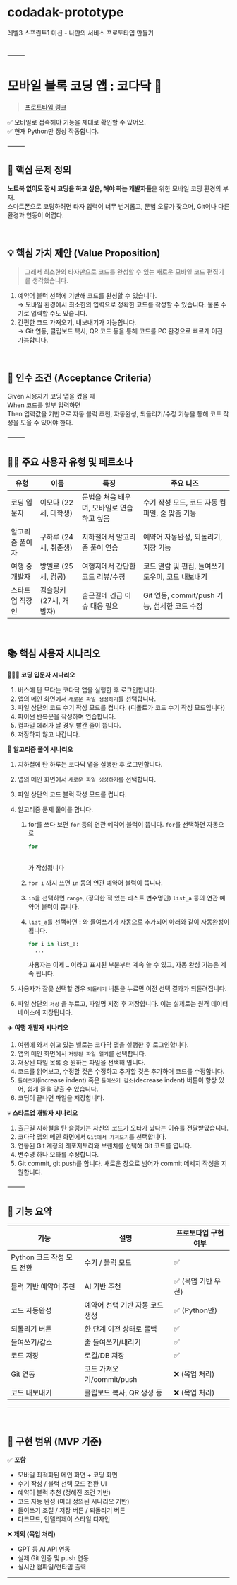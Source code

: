 # codadak-prototype
레벨3 스프린트1 미션 - 나만의 서비스 프로토타입 만들기

<br>
⸻

# 모바일 블록 코딩 앱 : 코다닥 💨

> [프로토타입 링크](https://coda-mobile-coder.lovable.app)

✅ 모바일로 접속해야 기능을 제대로 확인할 수 있어요. <br>
✅ 현재 Python만 정상 작동합니다.

⸻

## 🧐 핵심 문제 정의

**노트북 없이도 잠시 코딩을 하고 싶은, 해야 하는 개발자들**을 위한 모바일 코딩 환경의 부재. <br>
스마트폰으로 코딩하려면 타자 입력이 너무 번거롭고, 문법 오류가 잦으며, Git이나 다른 환경과 연동이 어렵다.

<br>

## 💡 핵심 가치 제안 (Value Proposition)

> 그래서 최소한의 타자만으로 코드를 완성할 수 있는 새로운 모바일 코드 편집기를 생각했습니다. <br>

1.	예약어 블럭 선택에 기반해 코드를 완성할 수 있습니다. <br>
→ 모바일 환경에서 최소한의 입력으로 정확한 코드를 작성할 수 있습니다. 물론 수기로 입력할 수도 있습니다.
2.	간편한 코드 가져오기, 내보내기가 가능합니다. <br>
→ Git 연동, 클립보드 복사, QR 코드 등을 통해 코드를 PC 환경으로 빠르게 이전 가능합니다.

<br>

## 📌 인수 조건 (Acceptance Criteria)

Given 사용자가 코딩 앱을 켰을 때 <br>
When 코드를 일부 입력하면 <br>
Then 입력값을 기반으로 자동 블럭 추천, 자동완성, 되돌리기/수정 기능을 통해 코드 작성을 도울 수 있어야 한다.

⸻

## 🧑‍💻 주요 사용자 유형 및 페르소나
| **유형** | **이름** | **특징** | **주요 니즈** |
| --- | --- | --- | --- |
| 코딩 입문자 | 이모다 (22세, 대학생) | 문법을 처음 배우며, 모바일로 연습하고 싶음 | 수기 작성 모드, 코드 자동 컴파일, 줄 맞춤 기능 |
| 알고리즘 풀이자 | 구하루 (24세, 취준생) | 지하철에서 알고리즘 풀이 연습 | 예약어 자동완성, 되돌리기, 저장 기능 |
| 여행 중 개발자 | 방벨로 (25세, 컴공) | 여행지에서 간단한 코드 리뷰/수정 | 코드 열람 및 편집, 들여쓰기 도우미, 코드 내보내기 |
| 스타트업 직장인 | 김슬링키 (27세, 개발자) | 출근길에 긴급 이슈 대응 필요 | Git 연동, commit/push 기능, 섬세한 코드 수정 |
    
<br>

## 📚 핵심 사용자 시나리오

**👩🏻‍💻 코딩 입문자 시나리오**
1. 버스에 탄 모다는 코다닥 앱을 실행한 후 로그인합니다.
2. 앱의 메인 화면에서 `새로운 파일 생성하기`를 선택합니다.
3. 파일 상단의 코드 수기 작성 모드를 켭니다. (디폴트가 코드 수기 작성 모드입니다)
4. 파이썬 반복문을 작성하며 연습합니다.
5. 컴파일 에러가 날 경우 빨간 줄이 뜹니다.
6. 저장하지 않고 나갑니다.
       
🧠 **알고리즘 풀이 시나리오**
1. 지하철에 탄 하루는 코다닥 앱을 실행한 후 로그인합니다.
2. 앱의 메인 화면에서 `새로운 파일 생성하기`를 선택합니다.
3. 파일 상단의 코드 블럭 작성 모드를 켭니다.
4. 알고리즘 문제 풀이를 합니다. 
    1. for를 쓰다 보면 `for` 등의 연관 예약어 블럭이 뜹니다. `for`를 선택하면 자동으로 
        
        ```python
        for 
          
        ```
        
        가 작성됩니다
        
    2.  `for i` 까지 쓰면 `in` 등의 연관 예약어 블럭이 뜹니다. 
    3. `in`을 선택하면 `range`, (정의한 적 있는 리스트 변수명인) `list_a` 등의 연관 예약어 블럭이 뜹니다.
    4. `list_a`를 선택하면 : 와 들여쓰기가 자동으로 추가되어 아래와 같이 자동완성이 됩니다.
        
        ```python
        for i in list_a:
          ...
        ```
        
        사용자는 이제 `…` 이라고 표시된 부분부터 계속 쓸 수 있고, 자동 완성 기능은 계속 됩니다.
        
5. 사용자가 잘못 선택할 경우 `되돌리기` 버튼을 누르면 이전 선택 결과가 되돌려집니다.
6. 파일 상단의 `저장` 을 누르고, 파일명 지정 후 저장합니다. 이는 실제로는 원격 데이터베이스에 저장됩니다.
       
✈️ **여행 개발자 시나리오**
1. 여행에 와서 쉬고 있는 벨로는 코다닥 앱을 실행한 후 로그인합니다.
2. 앱의 메인 화면에서 `저장된 파일 열기`를 선택합니다.
3. 저장된 파일 목록 중 원하는 파일을 선택해 엽니다.
4. 코드를 읽어보고, 수정할 것은 수정하고 추가할 것은 추가하며 코드를 수정합니다.
5. `들여쓰기`(increase indent) 혹은 `들여쓰기 감소`(decrease indent) 버튼이 항상 있어, 쉽게 줄을 맞출 수 있습니다.
6. 코딩이 끝나면 파일을 저장합니다.
       
💀 **스타트업 개발자 시나리오**
1. 출근길 지하철을 탄 슬링키는 자신의 코드가 오타가 났다는 이슈를 전달받았습니다.
2. 코다닥 앱의 메인 화면에서 `Git에서 가져오기`를 선택합니다.
3. 연동된 Git 계정의 레포지토리와 브랜치를 선택해 Git 코드를 엽니다.
4. 변수명 하나 오타를 수정합니다.
5. Git commit, git push를 합니다. 새로운 창으로 넘어가 commit 메세지 작성을 지원합니다.

⸻

## 🧩 기능 요약
| **기능** | **설명** | **프로토타입 구현 여부** |
| --- | --- | --- |
| Python 코드 작성 모드 전환 | 수기 / 블럭 모드 | ✅ |
| 블럭 기반 예약어 추천 | AI 기반 추천 | ✅ (목업 기반 우선) |
| 코드 자동완성 | 예약어 선택 기반 자동 코드 생성 | ✅ (Python만) |
| 되돌리기 버튼 | 한 단계 이전 상태로 롤백 | ✅ |
| 들여쓰기/감소 | 줄 들여쓰기/내리기 | ✅ |
| 코드 저장 | 로컬/DB 저장 | ✅ |
| Git 연동 | 코드 가져오기/commit/push | ❌ (목업 처리) |
| 코드 내보내기 | 클립보드 복사, QR 생성 등 | ❌ (목업 처리) |

---

<br>

## 🔧 구현 범위 (MVP 기준)

✅ **포함**
- 모바일 최적화된 메인 화면 + 코딩 화면
- 수기 작성 / 블럭 선택 모드 전환 UI
- 예약어 블럭 추천 (정해진 조건 기반)
- 코드 자동 완성 (미리 정의된 시나리오 기반)
- 들여쓰기 조절 / 저장 버튼 / 되돌리기 버튼
- 다크모드, 인텔리제이 스타일 디자인

❌ **제외 (목업 처리)**
- GPT 등 AI API 연동
- 실제 Git 인증 및 push 연동
- 실시간 컴파일/런타임 출력

---
